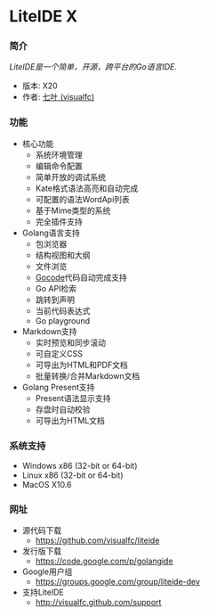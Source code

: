 <!-- 欢迎使用 LiteIDE X -->

LiteIDE X
=========

### 简介

_LiteIDE是一个简单，开源，跨平台的Go语言IDE._

* 版本: X20
* 作者: [七叶 (visualfc)](mailto:visualfc@gmail.com)


### 功能
* 核心功能
	* 系统环境管理
	* 编辑命令配置
	* 简单开放的调试系统
	* Kate格式语法高亮和自动完成
	* 可配置的语法WordApi列表
	* 基于Mime类型的系统
	* 完全插件支持
* Golang语言支持
	* 包浏览器
	* 结构视图和大纲
	* 文件浏览
	* [Gocode](https://github.com/nsf/gocode)代码自动完成支持
	* Go API检索
	* 跳转到声明
	* 当前代码表达式
	* Go playground
* Markdown支持
	* 实时预览和同步滚动
	* 可自定义CSS
	* 可导出为HTML和PDF文档
	* 批量转换/合并Markdown文档
* Golang Present支持
	* Present语法显示支持
	* 存盘时自动校验
	* 可导出为HTML文档

### 系统支持
* Windows x86 (32-bit or 64-bit) 
* Linux x86 (32-bit or 64-bit)
* MacOS X10.6

### 网址
* 源代码下载
	* <https://github.com/visualfc/liteide>
* 发行版下载
	* <https://code.google.com/p/golangide>
* Google用户组
	* <https://groups.google.com/group/liteide-dev>
* 支持LiteIDE
	* <http://visualfc.github.com/support>
